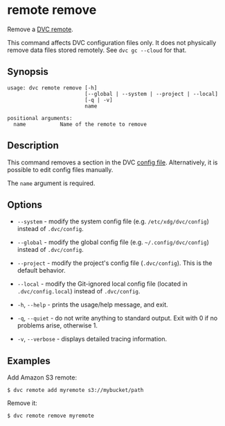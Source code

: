 # remote remove

Remove a [DVC remote](/doc/user-guide/data-management/remote-storage).

<admon type="info">

This command affects DVC configuration files only. It does not physically remove
data files stored remotely. See `dvc gc --cloud` for that.

</admon>

## Synopsis

```usage
usage: dvc remote remove [-h]
                         [--global | --system | --project | --local]
                         [-q | -v]
                         name

positional arguments:
  name           Name of the remote to remove
```

## Description

This command removes a section in the DVC
[config file](/doc/command-reference/config). Alternatively, it is possible to
edit config files manually.

The `name` argument is required.

## Options

- `--system` - modify the system config file (e.g. `/etc/xdg/dvc/config`)
  instead of `.dvc/config`.

- `--global` - modify the global config file (e.g. `~/.config/dvc/config`)
  instead of `.dvc/config`.

- `--project` - modify the project's config file (`.dvc/config`). This is the
  default behavior.

- `--local` - modify the Git-ignored local config file (located in
  `.dvc/config.local`) instead of `.dvc/config`.

- `-h`, `--help` - prints the usage/help message, and exit.

- `-q`, `--quiet` - do not write anything to standard output. Exit with 0 if no
  problems arise, otherwise 1.

- `-v`, `--verbose` - displays detailed tracing information.

## Examples

Add Amazon S3 remote:

```cli
$ dvc remote add myremote s3://mybucket/path
```

Remove it:

```cli
$ dvc remote remove myremote
```
